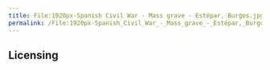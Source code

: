```yaml
---
title: File:1920px-Spanish Civil War - Mass grave - Estépar, Burgos.jpg
permalink: /File:1920px-Spanish_Civil_War_-_Mass_grave_-_Estépar,_Burgos.jpg/
---
```


## Licensing